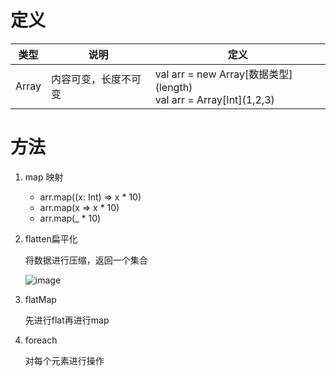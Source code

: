 # 定义

类型| 说明| 定义
-| -|-
Array| 内容可变，长度不可变| val arr = new Array\[数据类型](length)<br> val arr = Array\[Int](1,2,3)

# 方法

1. map  映射
    * arr.map((x: Int) => x * 10)
    * arr.map(x => x * 10)
    * arr.map(_ * 10)


2. flatten扁平化  

    将数据进行压缩，返回一个集合

    ![image](https://github.com/wjn0918/Study/blob/master/%E7%BC%96%E7%A8%8B%E8%AF%AD%E8%A8%80/images/Scala/map_flatten.png)

3. flatMap

    先进行flat再进行map

3. foreach
    
    对每个元素进行操作
    
